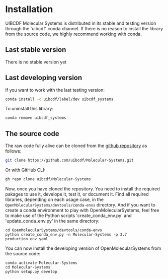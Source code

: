 # Installation

UIBCDF Molecular Systems is distributed in its stable and testing version through the 'uibcdf' conda channel.
If there is no reason to install the library from the source code, we highly recommend working with
conda.

## Last stable version

There is no stable version yet

## Last developing version

If you want to work with the last testing version:

```bash
conda install -c uibcdf/label/dev uibcdf_systems
```

To uninstall this library:

```bash
conda remove uibcdf_systems
```

## The source code

The raw code fully alive can be cloned from the [github repository](https://github.com/uibcdf/Molecular-Systems) as follows:

```bash
git clone https://github.com/uibcdf/Molecular-Systems.git
```

Or with GitHub CLI:

```bash
gh repo clone uibcdf/Molecular-Systems
```

Now, once you have cloned the repository. You need to install the required pakages to use it,
develope it, test it, or document it. Find all required libraries, depending on each usage case, in
the `OpenMolecularSystems/devtools/conda-envs` directory. And if you want to create a conda environment to play
with OpenMolecularSystems, feel free to make use of the Python scripts 'create\_conda\_env.py' and
'update\_conda\_env.py' in the same directory:

```
cd OpenMolecularSystems/devtools/conda-envs
python create_conda_env.py -n Molecular-Systems -p 3.7 production_env.yaml
```

You can now install the developing version of OpenMolecularSystems from the source code:

```
conda activate Molecular-Systems
cd Molecular-Systems
python setup.py develop
```


